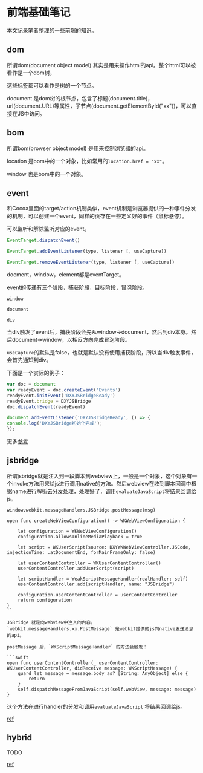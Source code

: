 # 前端基础笔记

本文记录笔者整理的一些前端的知识。

## dom

所谓dom(document object model) 其实是用来操作html的api。整个html可以被看作是一个dom树，<div></div> 这些标签都可以看作是树的一个节点。

document 是dom树的根节点，包含了标题(document.title)，url(document.URL)等属性，子节点(document.getElementById("xx"))，可以直接在JS中访问。

## bom

所谓bom(browser object model) 是用来控制浏览器的api。

location 是bom中的一个对象，比如常用的`location.href = "xx"`。

window 也是bom中的一个对象。

## event

和Cocoa里面的target/action机制类似，event机制是浏览器提供的一种事件分发的机制，可以创建一个event，同样的页存在一些定义好的事件（鼠标悬停）。

可以监听和解除监听对应的event。

```js
EventTarget.dispatchEvent()

EventTarget.addEventListener(type, listener [, useCapture])

EventTarget.removeEventListener(type, listener [, useCapture])
```

docment，window，element都是eventTarget。

event的传递有三个阶段，捕获阶段，目标阶段，冒泡阶段。

```
window

document

div
```

当div触发了event后，捕获阶段会先从window->document，然后到div本身。然后document->window，以相反方向完成冒泡阶段。

`useCapture`的默认是false，也就是默认没有使用捕获阶段，所以当div触发事件，会首先通知到div。

下面是一个实际的例子：

```js
var doc = document
var readyEvent = doc.createEvent('Events')
readyEvent.initEvent('DXYJSBridgeReady')
readyEvent.bridge = DXYJSBridge
doc.dispatchEvent(readyEvent)

document.addEventListener('DXYJSBridgeReady', () => {
console.log('DXYJSBridge初始化完成');
});
```

更多[参考](https://segmentfault.com/a/1190000018266823)

## jsbridge

所谓jsbridge就是注入到一段脚本到webview上，一般是一个对象，这个对象有一个invoke方法用来给js进行调用native的方法。然后webview在收到脚本回调中根据name进行解析去分发处理，处理好了，调用`evaluateJavaScript`将结果回调给js。

```
window.webkit.messageHandlers.JSBridge.postMessage(msg)

open func createWebViewConfiguration() -> WKWebViewConfiguration {

	let configuration = WKWebViewConfiguration()
	configuration.allowsInlineMediaPlayback = true

	let script = WKUserScript(source: DXYWKWebViewController.JSCode, injectionTime: .atDocumentEnd, forMainFrameOnly: false)

	let userContentController = WKUserContentController()
	userContentController.addUserScript(script)

	let scriptHandler = WeakScriptMessageHandler(realHandler: self)
	userContentController.add(scriptHandler, name: "JSBridge")

	configuration.userContentController = userContentController
	return configuration
}
``

JSBridge 就是向webview中注入的内容。`webkit.messageHandlers.xx.PostMessage` 是webkit提供的js向native发送消息的api。

postMessage 后，`WKScriptMessageHandler` 的方法会触发：

```swift
open func userContentController(_ userContentController: WKUserContentController, didReceive message: WKScriptMessage) {
	guard let message = message.body as? [String: AnyObject] else {
		return
	}
	self.dispatchMessageFromJavaScript(self.webView, message: message)
}
```

这个方法在进行handler的分发和调用`evaluateJavaScript` 将结果回调给js。

[ref](https://juejin.im/post/6844904164586160142#heading-4)

## hybrid

TODO

[ref](https://www.jianshu.com/p/efb4f93b10de)
